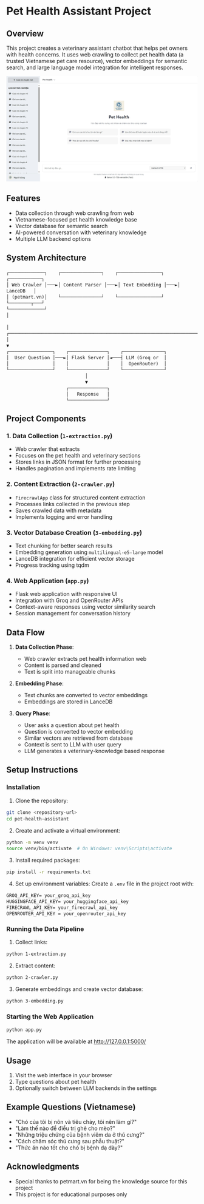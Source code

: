 # Pet Health Assistant Project

## Overview
This project creates a veterinary assistant chatbot that helps pet owners with health concerns. It uses web crawling to collect pet health data (a trusted Vietnamese pet care resource), vector embeddings for semantic search, and large language model integration for intelligent responses.

<div align="center">
  <img src="static\images\web.png" alt="Pet Health Assistant" width="800"/>
</div>

## Features
- Data collection through web crawling from web
- Vietnamese-focused pet health knowledge base
- Vector database for semantic search
- AI-powered conversation with veterinary knowledge
- Multiple LLM backend options 

## System Architecture

```
┌─────────────┐    ┌───────────────┐    ┌────────────────┐    ┌────────────┐
│ Web Crawler │───►│ Content Parser │───►│ Text Embedding │───►│  LanceDB   │
│ (petmart.vn)│    └───────────────┘    └────────────────┘    └────────┬───┘
└─────────────┘                                                        │
                                                                       │
┌──────────────────────────────────────────────────────────────────────┘
│
▼
┌────────────────┐    ┌──────────────┐    ┌───────────────┐
│  User Question │───►│ Flask Server │◄───┤ LLM (Groq or  │
│                │    │              │    │  OpenRouter)  │
└────────────────┘    └──────────────┘    └───────────────┘
                             │
                             ▼
                      ┌──────────────┐
                      │   Response   │
                      └──────────────┘
```

## Project Components

### 1. Data Collection (`1-extraction.py`)
- Web crawler that extracts 
- Focuses on the pet health and veterinary sections
- Stores links in JSON format for further processing
- Handles pagination and implements rate limiting

### 2. Content Extraction (`2-crawler.py`)
- `FirecrawlApp` class for structured content extraction
- Processes links collected in the previous step
- Saves crawled data with metadata
- Implements logging and error handling

### 3. Vector Database Creation (`3-embedding.py`)
- Text chunking for better search results
- Embedding generation using `multilingual-e5-large` model 
- LanceDB integration for efficient vector storage
- Progress tracking using tqdm

### 4. Web Application (`app.py`)
- Flask web application with responsive UI
- Integration with Groq and OpenRouter APIs
- Context-aware responses using vector similarity search
- Session management for conversation history

## Data Flow

1. **Data Collection Phase**:
   - Web crawler extracts pet health information web
   - Content is parsed and cleaned
   - Text is split into manageable chunks

2. **Embedding Phase**:
   - Text chunks are converted to vector embeddings
   - Embeddings are stored in LanceDB

3. **Query Phase**:
   - User asks a question about pet health
   - Question is converted to vector embedding
   - Similar vectors are retrieved from database
   - Context is sent to LLM with user query
   - LLM generates a veterinary-knowledge based response

## Setup Instructions

### Installation

1. Clone the repository:
```bash
git clone <repository-url>
cd pet-health-assistant
```

2. Create and activate a virtual environment:
```bash
python -m venv venv
source venv/bin/activate  # On Windows: venv\Scripts\activate
```

3. Install required packages:
```bash
pip install -r requirements.txt
```

4. Set up environment variables:
Create a `.env` file in the project root with:
```
GROQ_API_KEY= your_groq_api_key
HUGGINGFACE_API_KEY= your_huggingface_api_key
FIRECRAWL_API_KEY= your_firecrawl_api_key
OPENROUTER_API_KEY = your_openrouter_api_key
```

### Running the Data Pipeline

1. Collect links:
```bash
python 1-extraction.py
```

2. Extract content:
```bash
python 2-crawler.py
```

3. Generate embeddings and create vector database:
```bash
python 3-embedding.py
```

### Starting the Web Application

```bash
python app.py
```

The application will be available at http://127.0.0.1:5000/

## Usage
1. Visit the web interface in your browser
2. Type questions about pet health 
3. Optionally switch between LLM backends in the settings

## Example Questions (Vietnamese)
- "Chó của tôi bị nôn và tiêu chảy, tôi nên làm gì?"
- "Làm thế nào để điều trị ghẻ cho mèo?"
- "Những triệu chứng của bệnh viêm da ở thú cưng?"
- "Cách chăm sóc thú cưng sau phẫu thuật?"
- "Thức ăn nào tốt cho chó bị bệnh dạ dày?"

## Acknowledgments
- Special thanks to petmart.vn for being the knowledge source for this project
- This project is for educational purposes only
